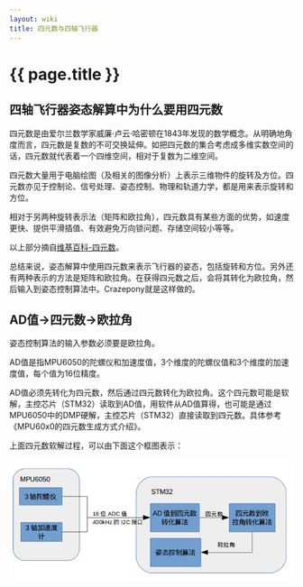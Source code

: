 ```yaml
---
layout: wiki
title: 四元数与四轴飞行器
---
```


# {{ page.title }}

## 四轴飞行器姿态解算中为什么要用四元数

四元数是由爱尔兰数学家威廉·卢云·哈密顿在1843年发现的数学概念。从明确地角度而言，四元数是复数的不可交换延伸。如把四元数的集合考虑成多维实数空间的话，四元数就代表着一个四维空间，相对于复数为二维空间。

四元数大量用于电脑绘图（及相关的图像分析）上表示三维物件的旋转及方位。四元数亦见于控制论、信号处理、姿态控制、物理和轨道力学，都是用来表示旋转和方位。

相对于另两种旋转表示法（矩阵和欧拉角），四元数具有某些方面的优势，如速度更快、提供平滑插值、有效避免万向锁问题、存储空间较小等等。

以上部分摘自[维基百科-四元数](http://zh.wikipedia.org/wiki/%E5%9B%9B%E5%85%83%E6%95%B0)。

总结来说，姿态解算中使用四元数来表示飞行器的姿态，包括旋转和方位。另外还有两种表示的方法是矩阵和欧拉角。在获得四元数之后，会将其转化为欧拉角，然后输入到姿态控制算法中。Crazepony就是这样做的。

## AD值->四元数->欧拉角
姿态控制算法的输入参数必须要是欧拉角。

AD值是指MPU6050的陀螺仪和加速度值，3个维度的陀螺仪值和3个维度的加速度值，每个值为16位精度。

AD值必须先转化为四元数，然后通过四元数转化为欧拉角。这个四元数可能是软解，主控芯片（STM32）读取到AD值，用软件从AD值算得，也可能是通过MPU6050中的DMP硬解，主控芯片（STM32）直接读取到四元数。具体参考《MPU60x0的四元数生成方式介绍》。

上面四元数软解过程，可以由下面这个框图表示：

![](/assets/img/mpu6050-quaternion.png)




